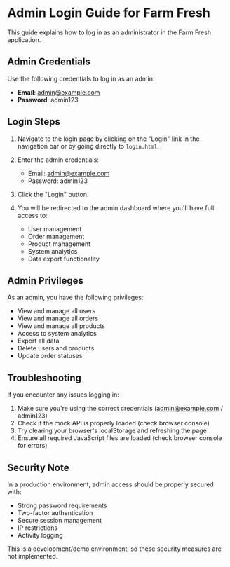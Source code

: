 # Admin Login Guide for Farm Fresh

This guide explains how to log in as an administrator in the Farm Fresh application.

## Admin Credentials

Use the following credentials to log in as an admin:

- **Email**: admin@example.com
- **Password**: admin123

## Login Steps

1. Navigate to the login page by clicking on the "Login" link in the navigation bar or by going directly to `login.html`.

2. Enter the admin credentials:
   - Email: admin@example.com
   - Password: admin123

3. Click the "Login" button.

4. You will be redirected to the admin dashboard where you'll have full access to:
   - User management
   - Order management
   - Product management
   - System analytics
   - Data export functionality

## Admin Privileges

As an admin, you have the following privileges:

- View and manage all users
- View and manage all orders
- View and manage all products
- Access to system analytics
- Export all data
- Delete users and products
- Update order statuses

## Troubleshooting

If you encounter any issues logging in:

1. Make sure you're using the correct credentials (admin@example.com / admin123)
2. Check if the mock API is properly loaded (check browser console)
3. Try clearing your browser's localStorage and refreshing the page
4. Ensure all required JavaScript files are loaded (check browser console for errors)

## Security Note

In a production environment, admin access should be properly secured with:
- Strong password requirements
- Two-factor authentication
- Secure session management
- IP restrictions
- Activity logging

This is a development/demo environment, so these security measures are not implemented. 